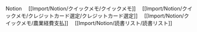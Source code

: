 Notion
　[[Import/Notion/クイックメモ/クイックメモ]]
　[[Import/Notion/クイックメモ/クレジットカード選定/クレジットカード選定]]
　[[Import/Notion/クイックメモ/農業経費支払]]
　[[Import/Notion/読書リスト/読書リスト]]